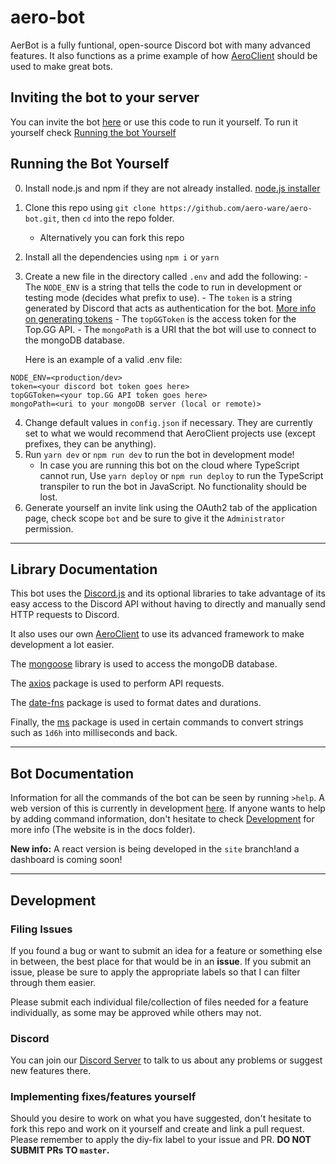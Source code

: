 # aero-bot

AerBot is a fully funtional, open-source Discord bot with many advanced features.
It also functions as a prime example of how [AeroClient](https://aero-ware.github.io/aeroclient) should be used to make great bots.

## Inviting the bot to your server

You can invite the bot [here](https://top.gg/bot/787460489427812363) or use this code to run it yourself. To run it yourself check [Running the bot Yourself](###Running-the-Bot-Yourself)

## Running the Bot Yourself

0. Install node.js and npm if they are not already installed. [node.js installer](https://nodejs.org/en/)
1. Clone this repo using `git clone https://github.com/aero-ware/aero-bot.git`, then `cd` into the repo folder.
    - Alternatively you can fork this repo
2. Install all the dependencies using `npm i` or `yarn`
3. Create a new file in the directory called `.env` and add the following: - The `NODE_ENV` is a string that tells the code to run in development or testing mode (decides what prefix to use). - The `token` is a string generated by Discord that acts as authentication for the bot. [More info on generating tokens](https://discordjs.guide/preparations/setting-up-a-bot-application.html#creating-your-bot) - The `topGGToken` is the access token for the Top.GG API. - The `mongoPath` is a URI that the bot will use to connect to the mongoDB database.

    Here is an example of a valid .env file:

```
NODE_ENV=<production/dev>
token=<your discord bot token goes here>
topGGToken=<your top.GG API token goes here>
mongoPath=<uri to your mongoDB server (local or remote)>
```

4. Change default values in `config.json` if necessary. They are currently set to what we would recommend that AeroClient projects use (except prefixes, they can be anything).
5. Run `yarn dev` or `npm run dev` to run the bot in development mode!
    - In case you are running this bot on the cloud where TypeScript cannot run, Use `yarn deploy` or `npm run deploy` to run the TypeScript transpiler to run the bot in JavaScript.
      No functionality should be lost.
6. Generate yourself an invite link using the OAuth2 tab of the application page, check scope `bot` and be sure to give it the `Administrator` permission.

---

## Library Documentation

This bot uses the [Discord.js](https://discord.js.org/#/docs/main/stable/general/welcome) and its optional libraries to take advantage of its easy access to the Discord API without having to directly and manually send HTTP requests to Discord.

It also uses our own [AeroClient](https://aero-ware.github.io/aeroclient) to use its advanced framework to make development a lot easier.

The [mongoose](https://npmjs.com/package/mongoose) library is used to access the mongoDB database.

The [axios](https://npmjs.com/package/axios) package is used to perform API requests.

The [date-fns](https://npmjs.com/package/date-fns) package is used to format dates and durations.

Finally, the [ms](https://npmjs.com/package/ms) package is used in certain commands to convert strings such as `1d6h` into milliseconds and back.

---

## Bot Documentation

Information for all the commands of the bot can be seen by running `>help`. A web version of this is currently in development [here](https://aero-ware.github.io/aero-bot/commands.html). If anyone wants to help by adding command information, don't hesitate to check [Development](#Development) for more info (The website is in the docs folder).

**New info:** A react version is being developed in the `site` branch!and a dashboard is coming soon!

---

## Development

### Filing Issues

If you found a bug or want to submit an idea for a feature or something else in between, the best place for that would be in an **issue**. If you submit an issue, please be sure to apply the appropriate labels so that I can filter through them easier.

Please submit each individual file/collection of files needed for a feature individually, as some may be approved while others may not.

### Discord

You can join our [Discord Server](https://discord.gg/Vs4rfsfd4q) to talk to us about any problems or suggest new features there.

### Implementing fixes/features yourself

Should you desire to work on what you have suggested, don't hesitate to fork this repo and work on it yourself and create and link a pull request. Please remember to apply the diy-fix label to your issue and PR. **DO NOT SUBMIT PRs TO `master`.**
